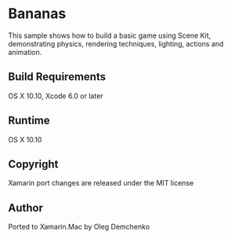 Bananas
========

This sample shows how to build a basic game using Scene Kit, demonstrating physics, rendering techniques, lighting, actions and animation.


Build Requirements
------------------

OS X 10.10, Xcode 6.0 or later

Runtime
------------------
OS X 10.10

Copyright
---------

Xamarin port changes are released under the MIT license

Author
------

Ported to Xamarin.Mac by Oleg Demchenko
